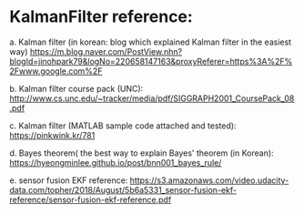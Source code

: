 # KalmanFilter reference:

a. Kalman filter (in korean: blog which explained Kalman filter in the easiest way)
https://m.blog.naver.com/PostView.nhn?blogId=jinohpark79&logNo=220658147163&proxyReferer=https%3A%2F%2Fwww.google.com%2F

b. Kalman filter course pack (UNC):
http://www.cs.unc.edu/~tracker/media/pdf/SIGGRAPH2001_CoursePack_08.pdf

c. Kalman filter (MATLAB sample code attached and tested):
https://pinkwink.kr/781

d. Bayes theorem( the best way to explain Bayes' theorem (in Korean):
https://hyeongminlee.github.io/post/bnn001_bayes_rule/

e. sensor fusion EKF reference:
https://s3.amazonaws.com/video.udacity-data.com/topher/2018/August/5b6a5331_sensor-fusion-ekf-reference/sensor-fusion-ekf-reference.pdf
